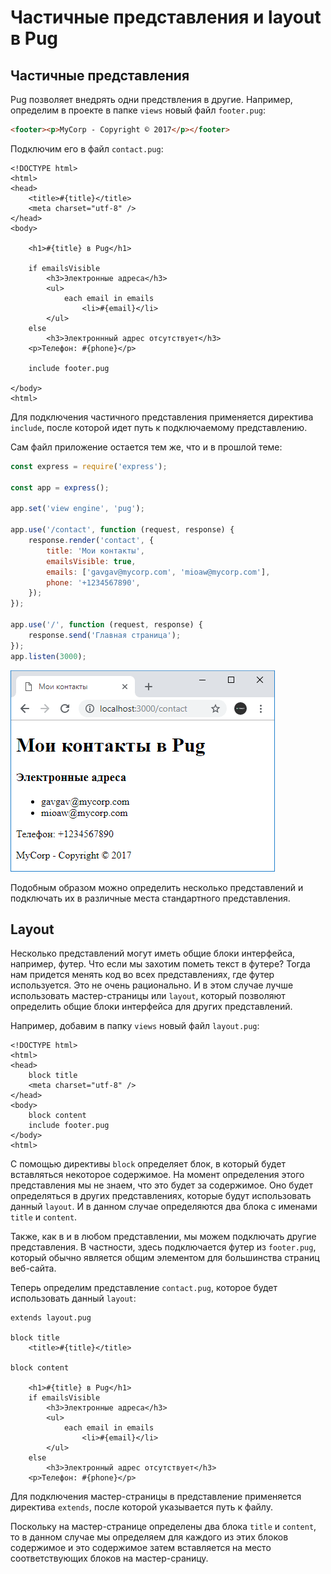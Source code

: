 # Частичные представления и layout в Pug

## Частичные представления

Pug позволяет внедрять одни предствления в другие. Например, определим в проекте в папке `views` новый файл `footer.pug`:

```html
<footer><p>MyCorp - Copyright © 2017</p></footer>
```

Подключим его в файл `contact.pug`:

```
<!DOCTYPE html>
<html>
<head>
    <title>#{title}</title>
    <meta charset="utf-8" />
</head>
<body>

    <h1>#{title} в Pug</h1>

    if emailsVisible
        <h3>Электронные адреса</h3>
        <ul>
            each email in emails
                <li>#{email}</li>
        </ul>
    else
        <h3>Электроннный адрес отсутствует</h3>
    <p>Телефон: #{phone}</p>

    include footer.pug

</body>
<html>
```

Для подключения частичного представления применяется директива `include`, после которой идет путь к подключаемому представлению.

Сам файл приложение остается тем же, что и в прошлой теме:

```js
const express = require('express');

const app = express();

app.set('view engine', 'pug');

app.use('/contact', function (request, response) {
    response.render('contact', {
        title: 'Мои контакты',
        emailsVisible: true,
        emails: ['gavgav@mycorp.com', 'mioaw@mycorp.com'],
        phone: '+1234567890',
    });
});

app.use('/', function (request, response) {
    response.send('Главная страница');
});
app.listen(3000);
```

![4.31.png](4.31.png)

Подобным образом можно определить несколько представлений и подключать их в различные места стандартного представления.

## Layout

Несколько представлений могут иметь общие блоки интерфейса, например, футер. Что если мы захотим пометь текст в футере? Тогда нам придется менять код во всех представлениях, где футер используется. Это не очень рационально. И в этом случае лучше использовать мастер-страницы или `layout`, который позволяют определить общие блоки интерфейса для других представлений.

Например, добавим в папку `views` новый файл `layout.pug`:

```
<!DOCTYPE html>
<html>
<head>
    block title
    <meta charset="utf-8" />
</head>
<body>
    block content
    include footer.pug
</body>
<html>
```

С помощью директивы `block` определяет блок, в который будет вставляться некоторое содержимое. На момент определения этого представления мы не знаем, что это будет за содержимое. Оно будет определяться в других представлениях, которые будут использовать данный `layout`. И в данном случае определяются два блока с именами `title` и `content`.

Также, как в и в любом представлении, мы можем подключать другие представления. В частности, здесь подключается футер из `footer.pug`, который обычно является общим элементом для большинства страниц веб-сайта.

Теперь определим представление `contact.pug`, которое будет использовать данный `layout`:

```
extends layout.pug

block title
    <title>#{title}</title>

block content

    <h1>#{title} в Pug</h1>
    if emailsVisible
        <h3>Электронные адреса</h3>
        <ul>
            each email in emails
                <li>#{email}</li>
        </ul>
    else
        <h3>Электронный адрес отсутствует</h3>
    <p>Телефон: #{phone}</p>
```

Для подключения мастер-страницы в представление применяется директива `extends`, после которой указывается путь к файлу.

Поскольку на мастер-странице определены два блока `title` и `content`, то в данном случае мы определяем для каждого из этих блоков содержимое и это содержимое затем вставляется на место соответствующих блоков на мастер-сраницу.
